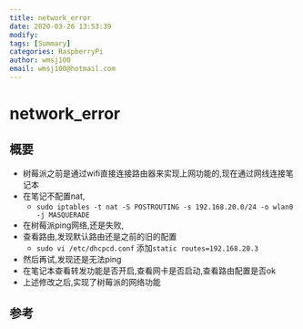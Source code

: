 ```yaml
---
title: network_error
date: 2020-03-26 13:53:39
modify: 
tags: [Summary]
categories: RaspberryPi
author: wmsj100
email: wmsj100@hotmail.com
---
```


# network_error

## 概要

- 树莓派之前是通过wifi直接连接路由器来实现上网功能的,现在通过网线连接笔记本
- 在笔记不配置nat,
	- `sudo iptables -t nat -S POSTROUTING -s 192.168.20.0/24 -o wlan0 -j MASQUERADE`
- 在树莓派ping网络,还是失败,
- 查看路由,发现默认路由还是之前的旧的配置
	- `sudo vi /etc/dhcpcd.conf` 添加`static routes=192.168.20.3`
- 然后再试,发现还是无法ping
- 在笔记本查看转发功能是否开启,查看网卡是否启动,查看路由配置是否ok
- 上述修改之后,实现了树莓派的网络功能

## 参考


